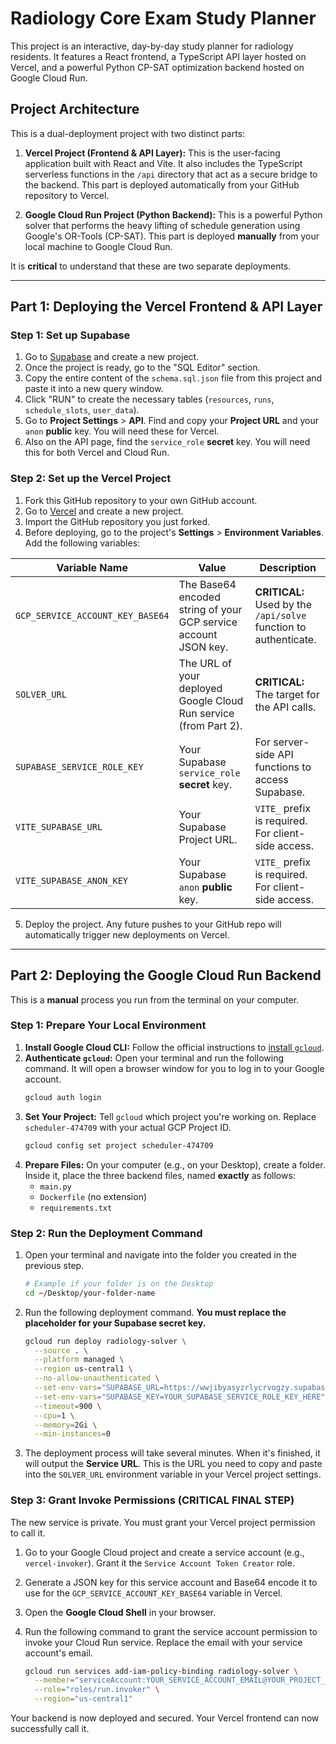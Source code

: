 # Radiology Core Exam Study Planner

This project is an interactive, day-by-day study planner for radiology residents. It features a React frontend, a TypeScript API layer hosted on Vercel, and a powerful Python CP-SAT optimization backend hosted on Google Cloud Run.

## Project Architecture

This is a dual-deployment project with two distinct parts:

1.  **Vercel Project (Frontend & API Layer):** This is the user-facing application built with React and Vite. It also includes the TypeScript serverless functions in the `/api` directory that act as a secure bridge to the backend. This part is deployed automatically from your GitHub repository to Vercel.

2.  **Google Cloud Run Project (Python Backend):** This is a powerful Python solver that performs the heavy lifting of schedule generation using Google's OR-Tools (CP-SAT). This part is deployed **manually** from your local machine to Google Cloud Run.

It is **critical** to understand that these are two separate deployments.

---

## Part 1: Deploying the Vercel Frontend & API Layer

### Step 1: Set up Supabase

1.  Go to [Supabase](https://supabase.com/) and create a new project.
2.  Once the project is ready, go to the "SQL Editor" section.
3.  Copy the entire content of the `schema.sql.json` file from this project and paste it into a new query window.
4.  Click "RUN" to create the necessary tables (`resources`, `runs`, `schedule_slots`, `user_data`).
5.  Go to **Project Settings** > **API**. Find and copy your **Project URL** and your `anon` **public** key. You will need these for Vercel.
6.  Also on the API page, find the `service_role` **secret** key. You will need this for both Vercel and Cloud Run.

### Step 2: Set up the Vercel Project

1.  Fork this GitHub repository to your own GitHub account.
2.  Go to [Vercel](https://vercel.com/) and create a new project.
3.  Import the GitHub repository you just forked.
4.  Before deploying, go to the project's **Settings** > **Environment Variables**. Add the following variables:

| Variable Name                    | Value                                                              | Description                                                      |
| -------------------------------- | ------------------------------------------------------------------ | ---------------------------------------------------------------- |
| `GCP_SERVICE_ACCOUNT_KEY_BASE64` | The Base64 encoded string of your GCP service account JSON key.    | **CRITICAL:** Used by the `/api/solve` function to authenticate. |
| `SOLVER_URL`                     | The URL of your deployed Google Cloud Run service (from Part 2).   | **CRITICAL:** The target for the API calls.                      |
| `SUPABASE_SERVICE_ROLE_KEY`      | Your Supabase `service_role` **secret** key.                       | For server-side API functions to access Supabase.                |
| `VITE_SUPABASE_URL`              | Your Supabase Project URL.                                         | `VITE_` prefix is required. For client-side access.              |
| `VITE_SUPABASE_ANON_KEY`         | Your Supabase `anon` **public** key.                               | `VITE_` prefix is required. For client-side access.              |

5.  Deploy the project. Any future pushes to your GitHub repo will automatically trigger new deployments on Vercel.

---

## Part 2: Deploying the Google Cloud Run Backend

This is a **manual** process you run from the terminal on your computer.

### Step 1: Prepare Your Local Environment

1.  **Install Google Cloud CLI:** Follow the official instructions to [install `gcloud`](https://cloud.google.com/sdk/docs/install).
2.  **Authenticate `gcloud`:** Open your terminal and run the following command. It will open a browser window for you to log in to your Google account.
    ```bash
    gcloud auth login
    ```
3.  **Set Your Project:** Tell `gcloud` which project you're working on. Replace `scheduler-474709` with your actual GCP Project ID.
    ```bash
    gcloud config set project scheduler-474709
    ```
4.  **Prepare Files:** On your computer (e.g., on your Desktop), create a folder. Inside it, place the three backend files, named **exactly** as follows:
    *   `main.py`
    *   `Dockerfile` (no extension)
    *   `requirements.txt`

### Step 2: Run the Deployment Command

1.  Open your terminal and navigate into the folder you created in the previous step.
    ```bash
    # Example if your folder is on the Desktop
    cd ~/Desktop/your-folder-name
    ```
2.  Run the following deployment command. **You must replace the placeholder for your Supabase secret key.**

    ```bash
    gcloud run deploy radiology-solver \
      --source . \
      --platform managed \
      --region us-central1 \
      --no-allow-unauthenticated \
      --set-env-vars="SUPABASE_URL=https://wwjibyasyzrlycrvogzy.supabase.co" \
      --set-env-vars="SUPABASE_KEY=YOUR_SUPABASE_SERVICE_ROLE_KEY_HERE" \
      --timeout=900 \
      --cpu=1 \
      --memory=2Gi \
      --min-instances=0
    ```
3.  The deployment process will take several minutes. When it's finished, it will output the **Service URL**. This is the URL you need to copy and paste into the `SOLVER_URL` environment variable in your Vercel project settings.

### Step 3: Grant Invoke Permissions (CRITICAL FINAL STEP)

The new service is private. You must grant your Vercel project permission to call it.

1.  Go to your Google Cloud project and create a service account (e.g., `vercel-invoker`). Grant it the `Service Account Token Creator` role.
2.  Generate a JSON key for this service account and Base64 encode it to use for the `GCP_SERVICE_ACCOUNT_KEY_BASE64` variable in Vercel.
3.  Open the **Google Cloud Shell** in your browser.
4.  Run the following command to grant the service account permission to invoke your Cloud Run service. Replace the email with your service account's email.

    ```bash
    gcloud run services add-iam-policy-binding radiology-solver \
      --member="serviceAccount:YOUR_SERVICE_ACCOUNT_EMAIL@YOUR_PROJECT_ID.iam.gserviceaccount.com" \
      --role="roles/run.invoker" \
      --region="us-central1"
    ```

Your backend is now deployed and secured. Your Vercel frontend can now successfully call it.

